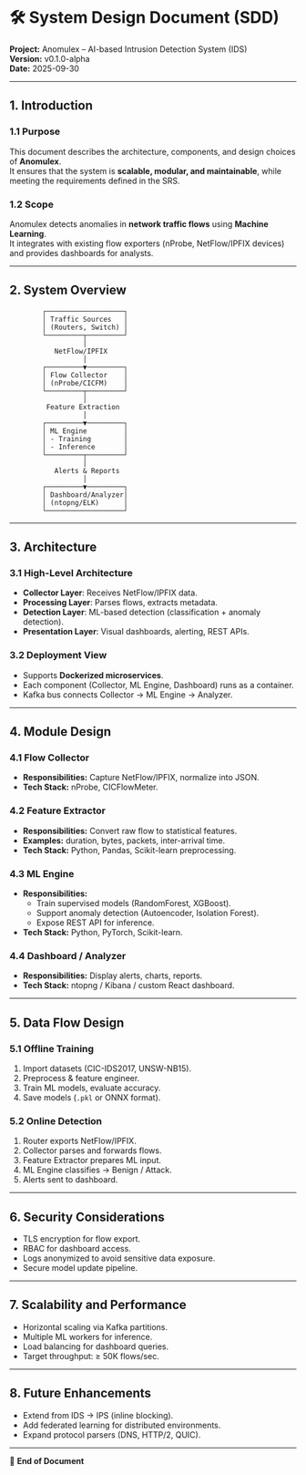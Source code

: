 # 🛠️ System Design Document (SDD)  
**Project:** Anomulex – AI-based Intrusion Detection System (IDS)  
**Version:** v0.1.0-alpha   
**Date:** 2025-09-30  

---

## 1. Introduction

### 1.1 Purpose
This document describes the architecture, components, and design choices of **Anomulex**.  
It ensures that the system is **scalable, modular, and maintainable**, while meeting the requirements defined in the SRS.  

### 1.2 Scope
Anomulex detects anomalies in **network traffic flows** using **Machine Learning**.  
It integrates with existing flow exporters (nProbe, NetFlow/IPFIX devices) and provides dashboards for analysts.  

---

## 2. System Overview

            ┌───────────────────┐
            │ Traffic Sources   │
            │ (Routers, Switch) │
            └─────────┬─────────┘
                      │
               NetFlow/IPFIX
                      │
            ┌─────────▼─────────┐
            │ Flow Collector    │
            │ (nProbe/CICFM)    │
            └─────────┬─────────┘
                      │
             Feature Extraction
                      │
            ┌─────────▼─────────┐
            │ ML Engine         │
            │ - Training        │
            │ - Inference       │
            └─────────┬─────────┘
                      │
               Alerts & Reports
                      │
            ┌─────────▼─────────┐
            │ Dashboard/Analyzer│
            │ (ntopng/ELK)      │
            └───────────────────┘

---

## 3. Architecture

### 3.1 High-Level Architecture
- **Collector Layer**: Receives NetFlow/IPFIX data.  
- **Processing Layer**: Parses flows, extracts metadata.  
- **Detection Layer**: ML-based detection (classification + anomaly detection).  
- **Presentation Layer**: Visual dashboards, alerting, REST APIs.  

### 3.2 Deployment View
- Supports **Dockerized microservices**.  
- Each component (Collector, ML Engine, Dashboard) runs as a container.  
- Kafka bus connects Collector → ML Engine → Analyzer.  

---

## 4. Module Design

### 4.1 Flow Collector
- **Responsibilities:** Capture NetFlow/IPFIX, normalize into JSON.  
- **Tech Stack:** nProbe, CICFlowMeter.  

### 4.2 Feature Extractor
- **Responsibilities:** Convert raw flow to statistical features.  
- **Examples:** duration, bytes, packets, inter-arrival time.  
- **Tech Stack:** Python, Pandas, Scikit-learn preprocessing.  

### 4.3 ML Engine
- **Responsibilities:**  
  - Train supervised models (RandomForest, XGBoost).  
  - Support anomaly detection (Autoencoder, Isolation Forest).  
  - Expose REST API for inference.  
- **Tech Stack:** Python, PyTorch, Scikit-learn.  

### 4.4 Dashboard / Analyzer
- **Responsibilities:** Display alerts, charts, reports.  
- **Tech Stack:** ntopng / Kibana / custom React dashboard.  

---

## 5. Data Flow Design

### 5.1 Offline Training
1. Import datasets (CIC-IDS2017, UNSW-NB15).  
2. Preprocess & feature engineer.  
3. Train ML models, evaluate accuracy.  
4. Save models (`.pkl` or ONNX format).  

### 5.2 Online Detection
1. Router exports NetFlow/IPFIX.  
2. Collector parses and forwards flows.  
3. Feature Extractor prepares ML input.  
4. ML Engine classifies → Benign / Attack.  
5. Alerts sent to dashboard.  

---

## 6. Security Considerations
- TLS encryption for flow export.  
- RBAC for dashboard access.  
- Logs anonymized to avoid sensitive data exposure.  
- Secure model update pipeline.  

---

## 7. Scalability and Performance
- Horizontal scaling via Kafka partitions.  
- Multiple ML workers for inference.  
- Load balancing for dashboard queries.  
- Target throughput: ≥ 50K flows/sec.  

---

## 8. Future Enhancements
- Extend from IDS → IPS (inline blocking).  
- Add federated learning for distributed environments.  
- Expand protocol parsers (DNS, HTTP/2, QUIC).  

---

📌 **End of Document**
